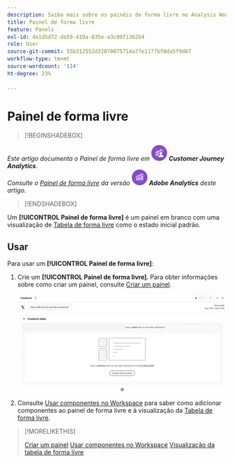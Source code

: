 ```yaml
---
description: Saiba mais sobre os painéis de forma livre no Analysis Workspace.
title: Painel de forma livre
feature: Panels
exl-id: 4e1d5d72-da59-419a-835e-a3c90f1362b4
role: User
source-git-commit: 55b312552d32070875714a77e1177bf0da5f9d87
workflow-type: tm+mt
source-wordcount: '114'
ht-degree: 23%

---
```


# Painel de forma livre


>[!BEGINSHADEBOX]

_Este artigo documenta o Painel de forma livre em_ ![CustomerJourneyAnalytics](/help/assets/icons/CustomerJourneyAnalytics.svg) _**Customer Journey Analytics**_.<br/>_Consulte o [Painel de forma livre](https://experienceleague.adobe.com/en/docs/analytics/analyze/analysis-workspace/panels/freeform-panel) da versão_ ![AdobeAnalytics](/help/assets/icons/AdobeAnalytics.svg) _**Adobe Analytics** deste artigo._

>[!ENDSHADEBOX]


Um **[!UICONTROL Painel de forma livre]** é um painel em branco com uma visualização de [Tabela de forma livre](/help/analysis-workspace/visualizations/freeform-table/freeform-table.md) como o estado inicial padrão.

## Usar

Para usar um **[!UICONTROL Painel de forma livre]**:

1. Crie um **[!UICONTROL Painel de forma livre]**. Para obter informações sobre como criar um painel, consulte [Criar um painel](panels.md#create-a-panel).

   ![O painel de Forma livre padrão mostrando um painel em branco com uma tabela de forma livre.](assets/freeform-panel.png)

1. Consulte [Usar componentes no Workspace](/help/components/use-components-in-workspace.md) para saber como adicionar componentes ao painel de forma livre e à visualização da [Tabela de forma livre](/help/analysis-workspace/visualizations/freeform-table/freeform-table.md).


>[!MORELIKETHIS]
>
>[Criar um painel](/help/analysis-workspace/c-panels/panels.md#create-a-panel)
>[Usar componentes no Workspace](/help/components/use-components-in-workspace.md)
>[Visualização da tabela de forma livre](/help/analysis-workspace/visualizations/freeform-table/freeform-table.md)
>